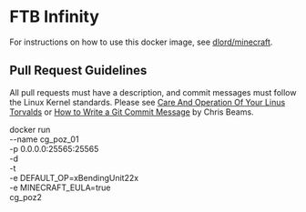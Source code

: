 # FTB Infinity

For instructions on how to use this docker image, see [dlord/minecraft][].

## Pull Request Guidelines

All pull requests must have a description, and commit messages must follow
the Linux Kernel standards. Please see [Care And Operation Of Your Linus Torvalds][]
or [How to Write a Git Commit Message][] by Chris Beams.


[Care And Operation Of Your Linus Torvalds]: https://www.kernel.org/doc/Documentation/SubmittingPatches
[How to Write a Git Commit Message]: http://chris.beams.io/posts/git-commit/

[dlord/minecraft]: https://hub.docker.com/r/dlord/minecraft/


docker run \
    --name cg_poz_01 \
    -p 0.0.0.0:25565:25565 \
    -d \
	-t \
    -e DEFAULT_OP=xBendingUnit22x \
    -e MINECRAFT_EULA=true \
    cg_poz2